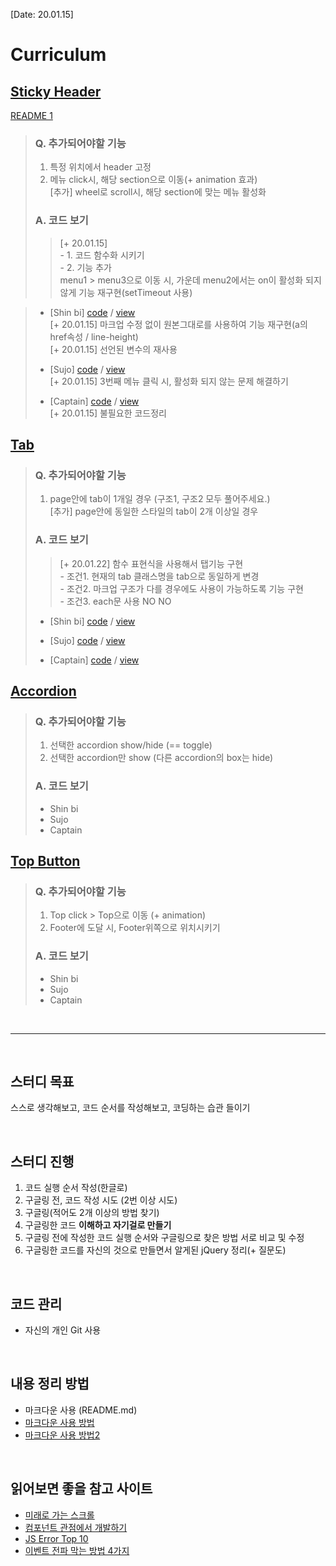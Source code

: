 [Date: 20.01.15]

# Curriculum
## [Sticky Header](https://kwoneunju.github.io/js-study-200120/Sticky-Header/stickyHeader.html)
[README 1](https://kwoneunju.github.io/js-study-200120/Sticky-Header)
> ### Q. 추가되어야할 기능
> 1. 특정 위치에서 header 고정
> 2. 메뉴 click시, 해당 section으로 이동(+ animation 효과)<br>
> [추가] wheel로 scroll시, 해당 section에 맞는 메뉴 활성화
> 
> ### A. 코드 보기
>> [+ 20.01.15] <br>
>>     - 1. 코드 함수화 시키기<br>
>>     - 2. 기능 추가<br>
>>      menu1 > menu3으로 이동 시, 가운데 menu2에서는 on이 활성화 되지 않게 기능 재구현(setTimeout 사용)
    

> * [Shin bi] [code](https://github.com/now-rainism/2020-study-jQuery/tree/master/Sticky-Header)
    / [view](https://now-rainism.github.io/2020-study-jQuery/Sticky-Header/stickyHeader.html)<br>
    [+ 20.01.15] 마크업 수정 없이 원본그대로를 사용하여 기능 재구현(a의 href속성 / line-height)<br>
    [+ 20.01.15] 선언된 변수의 재사용<br>
>    
> * [Sujo] [code](https://github.com/sujo2/2020_uidev1_study/tree/master/Sticky-Header)
    / [view](https://sujo2.github.io/2020_uidev1_study/Sticky-Header/stickyHeader.html)<br>
    [+ 20.01.15] 3번째 메뉴 클릭 시, 활성화 되지 않는 문제 해결하기<br>
>
> * [Captain] [code](https://github.com/yun007/UI_team_jQuery_study/blob/gh-pages/Sticky-Header/stickyHeader.html)
    / [view](https://yun007.github.io/UI_team_jQuery_study/Sticky-Header/stickyHeader.html)<br>
    [+ 20.01.15] 불필요한 코드정리<br>


## [Tab](https://kwoneunju.github.io/js-study-200120/Tab/tab.html)
> ### Q. 추가되어야할 기능
> 1. page안에 tab이 1개일 경우 (구조1, 구조2 모두 풀어주세요.)<br>
> [추가] page안에 동일한 스타일의 tab이 2개 이상일 경우
> 
> ### A. 코드 보기
>> [+ 20.01.22] 함수 표현식을 사용해서 탭기능 구현<br>
>>     - 조건1. 현재의 tab 클래스명을 tab으로 동일하게 변경<br>
>>     - 조건2. 마크업 구조가 다를 경우에도 사용이 가능하도록 기능 구현<br>
>>     - 조건3. each문 사용 NO NO<br>
> * [Shin bi] [code](https://github.com/now-rainism/2020-study-jQuery/tree/master/Tab)
    / [view](https://now-rainism.github.io/2020-study-jQuery/Tab/tab.html)<br>
>    
> * [Sujo] [code](https://github.com/sujo2/2020_uidev1_study/tree/master/Tab)
    / [view](https://sujo2.github.io/2020_uidev1_study/Tab/tab.html)<br>
>    
> * [Captain] [code](https://github.com/yun007/UI_team_jQuery_study/blob/gh-pages/js/tab.js)
    / [view](https://yun007.github.io/UI_team_jQuery_study/tab.html)<br>
    

## [Accordion](https://kwoneunju.github.io/js-study-200120/Accordion/accordion.html)
> ### Q. 추가되어야할 기능
> 1. 선택한 accordion show/hide (== toggle)
> 2. 선택한 accordion만 show (다른 accordion의 box는 hide)
>
> ### A. 코드 보기
> * Shin bi
> * Sujo
> * Captain

## [Top Button](https://kwoneunju.github.io/js-study-200120/Top-Button/topButton.html)
> ### Q. 추가되어야할 기능
> 1. Top click > Top으로 이동 (+ animation)
> 2. Footer에 도달 시, Footer위쪽으로 위치시키기
> 
> ### A. 코드 보기
> * Shin bi
> * Sujo
> * Captain

<br>

***

<br>

## 스터디 목표
스스로 생각해보고, 코드 순서를 작성해보고, 코딩하는 습관 들이기

<br>

## 스터디 진행
1. 코드 실행 순서 작성(한글로)
2. 구글링 전, 코드 작성 시도 (2번 이상 시도)
3. 구글링(적어도 2개 이상의 방법 찾기)
4. 구글링한 코드 **이해하고 자기걸로 만들기**
5. 구글링 전에 작성한 코드 실행 순서와 구글링으로 찾은 방법 서로 비교 및 수정
6. 구글링한 코드를 자신의 것으로 만들면서 알게된 jQuery 정리(+ 질문도)

<br>

## 코드 관리
* 자신의 개인 Git 사용

<br>

## 내용 정리 방법
* 마크다운 사용 (README.md)
* [마크다운 사용 방법](https://gist.github.com/ihoneymon/652be052a0727ad59601)
* [마크다운 사용 방법2](https://github.com/roamgom/About_Markdown)

<br>

## 읽어보면 좋을 참고 사이트
* [미래로 가는 스크롤](https://spilist.github.io/2018/05/11/scroll-to-the-future)
* [컴포넌트 관점에서 개발하기](https://www.slideshare.net/UyeongJu/ss-77857699)
* [JS Error Top 10](https://blog.meeta.io/10)
* [이벤트 전파 막는 방법 4가지](https://programmingsummaries.tistory.com/313)